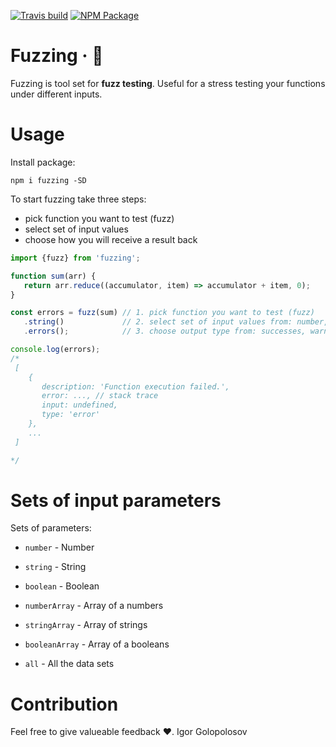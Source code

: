 [![Travis build](https://img.shields.io/travis/usehotkey/fuzzing.svg?style=flat-square)](https://travis-ci.org/usehotkey/fuzzing)
[![NPM Package](https://img.shields.io/npm/v/fuzzing.svg?style=flat-square)](https://www.npmjs.com/package/fuzzing)
# Fuzzing · 🐰
Fuzzing is tool set for **fuzz testing**. Useful for a stress testing your functions under different inputs.

# Usage
Install package:
```
npm i fuzzing -SD
```

To start fuzzing take three steps:
* pick function you want to test (fuzz)
* select set of input values
* choose how you will receive a result back

```js
import {fuzz} from 'fuzzing';

function sum(arr) {
   return arr.reduce((accumulator, item) => accumulator + item, 0);
}

const errors = fuzz(sum) // 1. pick function you want to test (fuzz)
   .string()             // 2. select set of input values from: number, string, boolean, numberArray, stringArray, booleanArray, all
   .errors();            // 3. choose output type from: successes, warnings, errors, all

console.log(errors);
/*
 [
    {
       description: 'Function execution failed.',
       error: ..., // stack trace
       input: undefined,
       type: 'error'
    },
    ...
 ]

*/
```

# Sets of input parameters

Sets of parameters:

* `number` - Number
* `string` - String
* `boolean` - Boolean
* `numberArray` - Array of a numbers
* `stringArray` - Array of strings
* `booleanArray` - Array of a booleans

* `all` - All the data sets

# Contribution
Feel free to give valueable feedback ❤️. Igor Golopolosov

